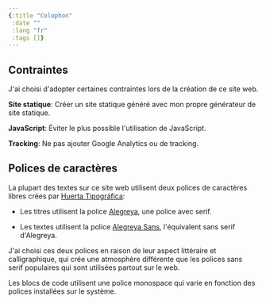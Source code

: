 ```yaml
---
{:title "Colophon"
 :date ""
 :lang "fr"
 :tags []}
---
```


## Contraintes

J'ai choisi d'adopter certaines contraintes lors de la création de ce site web.

**Site statique**: Créer un site statique généré avec mon propre générateur de site statique.

**JavaScript**: Éviter le plus possible l'utilisation de JavaScript.

**Tracking**: Ne pas ajouter Google Analytics ou de tracking.

## Polices de caractères

La plupart des textes sur ce site web utilisent deux polices de caractères libres crées par [Huerta Tipográfica](https://www.huertatipografica.com/en):

- Les titres utilisent la police [Alegreya](https://github.com/huertatipografica/Alegreya), une police avec serif.

- Les textes utilisent la police [Alegreya Sans](https://github.com/huertatipografica/Alegreya-Sans), l'équivalent sans serif d'Alegreya.

J'ai choisi ces deux polices en raison de leur aspect littéraire et calligraphique, qui crée une atmosphère différente que les polices sans serif populaires qui sont utilisées partout sur le web.

Les blocs de code utilisent une police monospace qui varie en fonction des polices installées sur le système.
